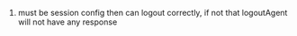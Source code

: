 1. must be session config then can logout correctly, if not that logoutAgent will not have any response
